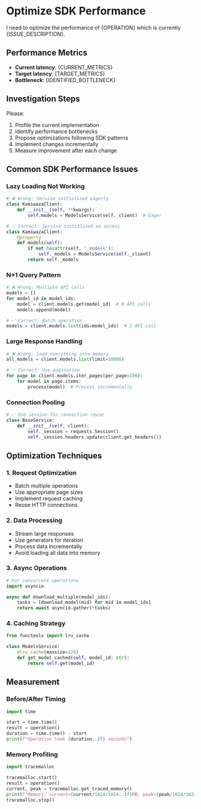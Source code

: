 # Optimize SDK Performance

I need to optimize the performance of {OPERATION} which is currently {ISSUE_DESCRIPTION}.

## Performance Metrics

- **Current latency**: {CURRENT_METRICS}
- **Target latency**: {TARGET_METRICS}
- **Bottleneck**: {IDENTIFIED_BOTTLENECK}

## Investigation Steps

Please:
1. Profile the current implementation
2. Identify performance bottlenecks
3. Propose optimizations following SDK patterns
4. Implement changes incrementally
5. Measure improvement after each change

## Common SDK Performance Issues

### Lazy Loading Not Working
```python
# ❌ Wrong: Service initialized eagerly
class KamiwazaClient:
    def __init__(self, **kwargs):
        self.models = ModelsService(self._client)  # Eager

# ✅ Correct: Service initialized on access
class KamiwazaClient:
    @property
    def models(self):
        if not hasattr(self, '_models'):
            self._models = ModelsService(self._client)
        return self._models
```

### N+1 Query Pattern
```python
# ❌ Wrong: Multiple API calls
models = []
for model_id in model_ids:
    model = client.models.get(model_id)  # N API calls
    models.append(model)

# ✅ Correct: Batch operation
models = client.models.list(ids=model_ids)  # 1 API call
```

### Large Response Handling
```python
# ❌ Wrong: Load everything into memory
all_models = client.models.list(limit=10000)

# ✅ Correct: Use pagination
for page in client.models.iter_pages(per_page=100):
    for model in page.items:
        process(model)  # Process incrementally
```

### Connection Pooling
```python
# ✅ Use session for connection reuse
class BaseService:
    def __init__(self, client):
        self._session = requests.Session()
        self._session.headers.update(client.get_headers())
```

## Optimization Techniques

### 1. Request Optimization
- Batch multiple operations
- Use appropriate page sizes
- Implement request caching
- Reuse HTTP connections

### 2. Data Processing
- Stream large responses
- Use generators for iteration
- Process data incrementally
- Avoid loading all data into memory

### 3. Async Operations
```python
# For concurrent operations
import asyncio

async def download_multiple(model_ids):
    tasks = [download_model(mid) for mid in model_ids]
    return await asyncio.gather(*tasks)
```

### 4. Caching Strategy
```python
from functools import lru_cache

class ModelsService:
    @lru_cache(maxsize=128)
    def get_model_cached(self, model_id: str):
        return self.get(model_id)
```

## Measurement

### Before/After Timing
```python
import time

start = time.time()
result = operation()
duration = time.time() - start
print(f"Operation took {duration:.2f} seconds")
```

### Memory Profiling
```python
import tracemalloc

tracemalloc.start()
result = operation()
current, peak = tracemalloc.get_traced_memory()
print(f"Memory: current={current/1024/1024:.1f}MB, peak={peak/1024/1024:.1f}MB")
tracemalloc.stop()
```